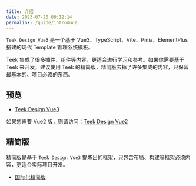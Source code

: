 ```yaml
---
title: 介绍
date: 2023-07-20 00:12:14
permalink: /guide/introduce
---
```


`Teek Design Vue3` 是一个基于 Vue3、TypeScript、Vite、Pinia、ElementPlus 搭建的现代 Template 管理系统模板。

Teek 集成了很多插件、组件等内容，更适合进行学习和参考。如果你需要基于 Teek 来开发，建议使用 Teek 的精简版，精简版去掉了许多集成的内容，只保留最基本的、项目必须的东西。

## 预览

- [Teek Design Vue3](https://vue3-design.teek.top/)

如果您需要 Vue2 版，则请访问：[Teek Design Vue2](https://vue2-design.teek.top/)

## 精简版

精简版是基于 `Teek Design Vue3` 提炼出的框架，只包含布局、构建等框架必须内容，更适合实际项目开发。

- [国际化精简版](https://github.com/Kele-Bingtang/teek-design-template)
